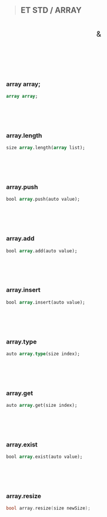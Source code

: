 > ## ET STD / ARRAY 

#


<p align="center">
 <a style="font-size:20px"> & </a>
</p>

#

<br>
<br>
<br>

### array array;
 
```pascal  
array array;
```

<br>
<br>
<br>

### array.length

```pascal
size array.length(array list);
```

<br>
<br>
<br>

### array.push

```pascal
bool array.push(auto value);
```

<br>
<br>
<br>

### array.add

```pascal
bool array.add(auto value);
```

<br>
<br>
<br>

### array.insert

```pascal
bool array.insert(auto value);
```

<br>
<br>
<br>

### array.type

```pascal
auto array.type(size index);
```

<br>
<br>
<br>

### array.get

```pascal
auto array.get(size index);
```

<br>
<br>
<br>

### array.exist

```pascal 
bool array.exist(auto value);
```

<br>
<br>
<br>

### array.resize

```c
bool array.resize(size newSize);
```

<br>
<br>
<br>



